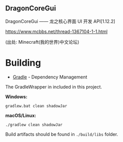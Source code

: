 ## DragonCoreGui

DragonCoreGui —— 龙之核心界面 UI 开发 API[1.12.2]

https://www.mcbbs.net/thread-1367104-1-1.html

(出处: Minecraft(我的世界)中文论坛)


# Building

* [Gradle](https://gradle.org/) - Dependency Management

The GradleWrapper in included in this project.

**Windows:**

```
gradlew.bat clean shadowJar
```

**macOS/Linux:**

```
./gradlew clean shadowJar
```

Build artifacts should be found in `./build/libs` folder.
